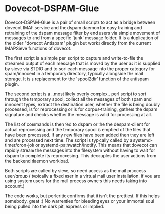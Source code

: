 # Dovecot-DSPAM-Glue

Dovecot-DSPAM-Glue is a pair of small scripts to act as a bridge between dovecot IMAP service and the dspam daemon for easy training and retraining of the dspam message filter by end users via simple movement of messages to and from a specific 'junk' message folder. It is a duplication of the older "dovecot Antispam" plugin but works directly from the current IMAPSieve functions of dovecot.

The first script is a simple perl script to capture and write-to-file the streamed output of each message that is moved by the user as it is supplied by sieve via STDIO and to sort each message into the proper category for spam/innocent in a temporary directory, typically alongside the mail storage. It is a replacement for the 'spool2dir' function of the antispam plugin.

The second script is a ..most likely overly complex.. perl script to sort through the temporary spool, collect all the messages of both spam and innocent types, extract the destination user, whether the file is being doubly processed, is for reprocessing or is for corpus-training, gathers the dspam signature and checks whether the message is valid for processing at all. 

The list of commands is then fed to dspam or the the despam-client for actual reprocessing and the temporary spool is emptied of the files that have been processed. If any new files have been added then they are left and are processed next time. The script is typically called by a systemd-timer/cron-job or systemd-pathwatch/inotify. This means that dovecot can rapidly stream the messages into the filesystem without having to wait for dspam to complete its reproccesing. This decouples the user actions from the backend daemon workload.

Both scripts are called by sieve, so need access as the mail proccess user/group ( typically a fixed user in a virtual mail user installation, if you are using system users for the mail process owners this needs taking into account.) 

The code works, but perlcritic confirms that it isn't the prettiest. If this helps somebody, great :) No warrenties for bleeding eyes or your immortal soul being pulled into the dark pit, express or implied.
